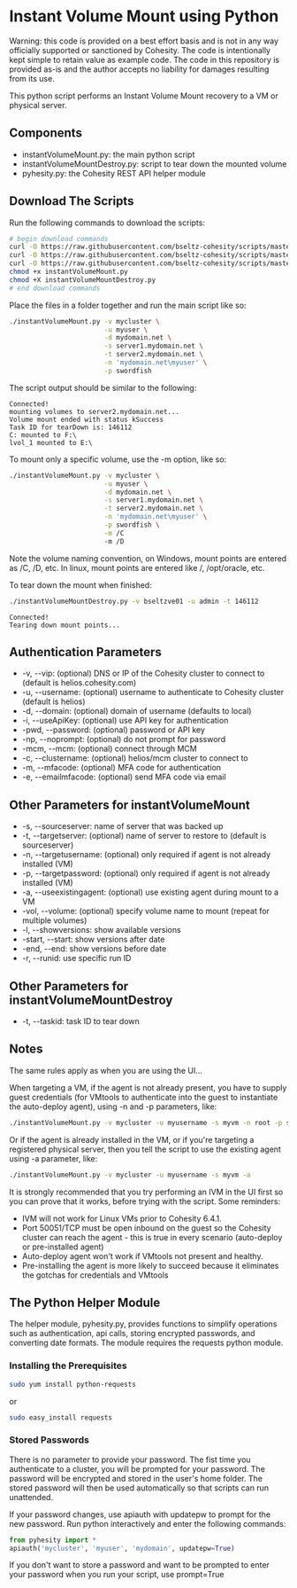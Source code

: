 # Instant Volume Mount using Python

Warning: this code is provided on a best effort basis and is not in any way officially supported or sanctioned by Cohesity. The code is intentionally kept simple to retain value as example code. The code in this repository is provided as-is and the author accepts no liability for damages resulting from its use.

This python script performs an Instant Volume Mount recovery to a VM or physical server.

## Components

* instantVolumeMount.py: the main python script
* instantVolumeMountDestroy.py: script to tear down the mounted volume
* pyhesity.py: the Cohesity REST API helper module

## Download The Scripts

Run the following commands to download the scripts:

```bash
# begin download commands
curl -O https://raw.githubusercontent.com/bseltz-cohesity/scripts/master/python/instantVolumeMount/instantVolumeMount.py
curl -O https://raw.githubusercontent.com/bseltz-cohesity/scripts/master/python/instantVolumeMount/instantVolumeMountDestroy.py
curl -O https://raw.githubusercontent.com/bseltz-cohesity/scripts/master/python/pyhesity.py
chmod +x instantVolumeMount.py
chmod +X instantVolumeMountDestroy.py
# end download commands
```

Place the files in a folder together and run the main script like so:

```bash
./instantVolumeMount.py -v mycluster \
                        -u myuser \
                        -d mydomain.net \
                        -s server1.mydomain.net \
                        -t server2.mydomain.net \
                        -n 'mydomain.net\myuser' \
                        -p swordfish
```

The script output should be similar to the following:

```text
Connected!
mounting volumes to server2.mydomain.net...
Volume mount ended with status kSuccess
Task ID for tearDown is: 146112
C: mounted to F:\
lvol_1 mounted to E:\
```

To mount only a specific volume, use the -m option, like so:

```bash
./instantVolumeMount.py -v mycluster \
                        -u myuser \
                        -d mydomain.net \
                        -s server1.mydomain.net \
                        -t server2.mydomain.net \
                        -n 'mydomain.net\myuser' \
                        -p swordfish \
                        -m /C
                        -m /D
```

Note the volume naming convention, on Windows, mount points are entered as /C, /D, etc. In linux, mount points are entered like /, /opt/oracle, etc.

To tear down the mount when finished:

```bash
./instantVolumeMountDestroy.py -v bseltzve01 -u admin -t 146112
```

```text
Connected!
Tearing down mount points...
```

## Authentication Parameters

* -v, --vip: (optional) DNS or IP of the Cohesity cluster to connect to (default is helios.cohesity.com)
* -u, --username: (optional) username to authenticate to Cohesity cluster (default is helios)
* -d, --domain: (optional) domain of username (defaults to local)
* -i, --useApiKey: (optional) use API key for authentication
* -pwd, --password: (optional) password or API key
* -np, --noprompt: (optional) do not prompt for password
* -mcm, --mcm: (optional) connect through MCM
* -c, --clustername: (optional) helios/mcm cluster to connect to
* -m, --mfacode: (optional) MFA code for authentication
* -e, --emailmfacode: (optional) send MFA code via email

## Other Parameters for instantVolumeMount

* -s, --sourceserver: name of server that was backed up
* -t, --targetserver: (optional) name of server to restore to (default is sourceserver)
* -n, --targetusername: (optional) only required if agent is not already installed (VM)
* -p, --targetpassword: (optional) only required if agent is not already installed (VM)
* -a, --useexistingagent: (optional) use existing agent during mount to a VM
* -vol, --volume: (optional) specify volume name to mount (repeat for multiple volumes)
* -l, --showversions: show available versions
* -start, --start: show versions after date
* -end, --end: show versions before date
* -r, --runid: use specific run ID

## Other Parameters for instantVolumeMountDestroy

* -t, --taskid: task ID to tear down

## Notes

The same rules apply as when you are using the UI...

When targeting a VM, if the agent is not already present, you have to supply guest credentials (for VMtools to authenticate into the guest to instantiate the auto-deploy agent), using -n and -p parameters, like:

```bash
./instantVolumeMount.py -v mycluster -u myusername -s myvm -n root -p swordfish
```

Or if the agent is already installed in the VM, or if you're targeting a registered physical server, then you tell the script to use the existing agent using -a parameter, like:

```bash
./instantVolumeMount.py -v mycluster -u myusername -s myvm -a
```

It is strongly recommended that you try performing an IVM in the UI first so you can prove that it works, before trying with the script. Some reminders:

* IVM will not work for Linux VMs prior to Cohesity 6.4.1.
* Port 50051/TCP must be open inbound on the guest so the Cohesity cluster can reach the agent - this is true in every scenario (auto-deploy or pre-installed agent)
* Auto-deploy agent won't work if VMtools not present and healthy.
* Pre-installing the agent is more likely to succeed because it eliminates the gotchas for credentials and VMtools

## The Python Helper Module

The helper module, pyhesity.py, provides functions to simplify operations such as authentication, api calls, storing encrypted passwords, and converting date formats. The module requires the requests python module.

### Installing the Prerequisites

```bash
sudo yum install python-requests
```

or

```bash
sudo easy_install requests
```

### Stored Passwords

There is no parameter to provide your password. The fist time you authenticate to a cluster, you will be prompted for your password. The password will be encrypted and stored in the user's home folder. The stored password will then be used automatically so that scripts can run unattended.

If your password changes, use apiauth with updatepw to prompt for the new password. Run python interactively and enter the following commands:

```python
from pyhesity import *
apiauth('mycluster', 'myuser', 'mydomain', updatepw=True)
```

If you don't want to store a password and want to be prompted to enter your password when you run your script, use prompt=True
